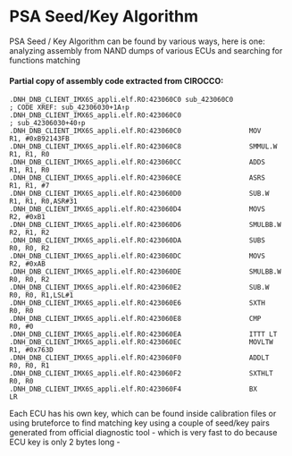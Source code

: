 # PSA Seed/Key Algorithm

PSA Seed / Key Algorithm can be found by various ways, here is one: analyzing assembly from NAND dumps of various ECUs and searching for functions matching

#### Partial copy of assembly code extracted from CIROCCO:
    .DNH_DNB_CLIENT_IMX6S_appli.elf.RO:423060C0 sub_423060C0                            ; CODE XREF: sub_42306030+1A↑p
    .DNH_DNB_CLIENT_IMX6S_appli.elf.RO:423060C0                                         ; sub_42306030+40↑p
    .DNH_DNB_CLIENT_IMX6S_appli.elf.RO:423060C0                 MOV             R1, #0xB92143FB
    .DNH_DNB_CLIENT_IMX6S_appli.elf.RO:423060C8                 SMMUL.W         R1, R1, R0
    .DNH_DNB_CLIENT_IMX6S_appli.elf.RO:423060CC                 ADDS            R1, R1, R0
    .DNH_DNB_CLIENT_IMX6S_appli.elf.RO:423060CE                 ASRS            R1, R1, #7
    .DNH_DNB_CLIENT_IMX6S_appli.elf.RO:423060D0                 SUB.W           R1, R1, R0,ASR#31
    .DNH_DNB_CLIENT_IMX6S_appli.elf.RO:423060D4                 MOVS            R2, #0xB1
    .DNH_DNB_CLIENT_IMX6S_appli.elf.RO:423060D6                 SMULBB.W        R2, R1, R2
    .DNH_DNB_CLIENT_IMX6S_appli.elf.RO:423060DA                 SUBS            R0, R0, R2
    .DNH_DNB_CLIENT_IMX6S_appli.elf.RO:423060DC                 MOVS            R2, #0xAB
    .DNH_DNB_CLIENT_IMX6S_appli.elf.RO:423060DE                 SMULBB.W        R0, R0, R2
    .DNH_DNB_CLIENT_IMX6S_appli.elf.RO:423060E2                 SUB.W           R0, R0, R1,LSL#1
    .DNH_DNB_CLIENT_IMX6S_appli.elf.RO:423060E6                 SXTH            R0, R0
    .DNH_DNB_CLIENT_IMX6S_appli.elf.RO:423060E8                 CMP             R0, #0
    .DNH_DNB_CLIENT_IMX6S_appli.elf.RO:423060EA                 ITTT LT
    .DNH_DNB_CLIENT_IMX6S_appli.elf.RO:423060EC                 MOVLTW          R1, #0x763D
    .DNH_DNB_CLIENT_IMX6S_appli.elf.RO:423060F0                 ADDLT           R0, R0, R1
    .DNH_DNB_CLIENT_IMX6S_appli.elf.RO:423060F2                 SXTHLT          R0, R0
    .DNH_DNB_CLIENT_IMX6S_appli.elf.RO:423060F4                 BX              LR

Each ECU has his own key, which can be found inside calibration files or using bruteforce to find matching key using a couple of seed/key pairs generated from official diagnostic tool - which is very fast to do because ECU key is only 2 bytes long -